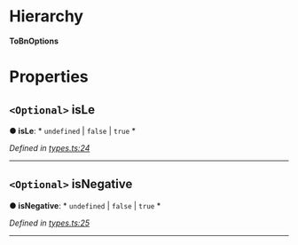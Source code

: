 

# Hierarchy

**ToBnOptions**

# Properties

<a id="isle"></a>

## `<Optional>` isLe

**● isLe**: * `undefined` &#124; `false` &#124; `true`
*

*Defined in [types.ts:24](https://github.com/polkadot-js/common/blob/9fc3354/packages/util/src/types.ts#L24)*

___
<a id="isnegative"></a>

## `<Optional>` isNegative

**● isNegative**: * `undefined` &#124; `false` &#124; `true`
*

*Defined in [types.ts:25](https://github.com/polkadot-js/common/blob/9fc3354/packages/util/src/types.ts#L25)*

___

